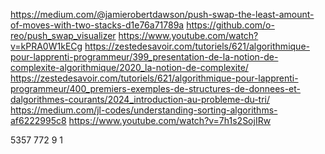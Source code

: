 

https://medium.com/@jamierobertdawson/push-swap-the-least-amount-of-moves-with-two-stacks-d1e76a71789a
https://github.com/o-reo/push_swap_visualizer
https://www.youtube.com/watch?v=kPRA0W1kECg
https://zestedesavoir.com/tutoriels/621/algorithmique-pour-lapprenti-programmeur/399_presentation-de-la-notion-de-complexite-algorithmique/2020_la-notion-de-complexite/
https://zestedesavoir.com/tutoriels/621/algorithmique-pour-lapprenti-programmeur/400_premiers-exemples-de-structures-de-donnees-et-dalgorithmes-courants/2024_introduction-au-probleme-du-tri/
https://medium.com/jl-codes/understanding-sorting-algorithms-af6222995c8
https://www.youtube.com/watch?v=7h1s2SojIRw

5357
772
9
1